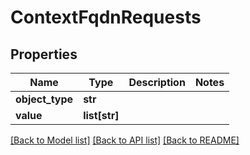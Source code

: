 # ContextFqdnRequests

## Properties
Name | Type | Description | Notes
------------ | ------------- | ------------- | -------------
**object_type** | **str** |  | 
**value** | **list[str]** |  | 

[[Back to Model list]](../README.md#documentation-for-models) [[Back to API list]](../README.md#documentation-for-api-endpoints) [[Back to README]](../README.md)


